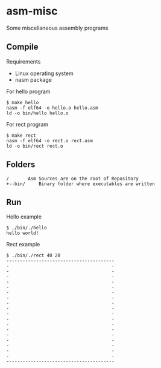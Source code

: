 # asm-misc 
Some miscellaneous assembly programs

## Compile

Requirements
- Linux operating system
- nasm package

For hello program
```
$ make hello
nasm -f elf64 -o hello.o hello.asm
ld -o bin/hello hello.o 
```

For rect program
```
$ make rect
nasm -f elf64 -o rect.o rect.asm
ld -o bin/rect rect.o 
```

## Folders
```
/		Asm Sources are on the root of Repository
+--bin/		Binary folder where executables are written
```

## Run

Hello example
```
$ ./bin/./hello 
hello world!
```

Rect example
```
$ ./bin/./rect 40 20
----------------------------------------
-                                      -
-                                      -
-                                      -
-                                      -
-                                      -
-                                      -
-                                      -
-                                      -
-                                      -
-                                      -
-                                      -
-                                      -
-                                      -
-                                      -
-                                      -
-                                      -
-                                      -
-                                      -
----------------------------------------
```

